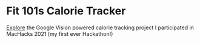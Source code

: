 # Fit 101s Calorie Tracker
[Explore](https://devpost.com/software/fit101s) the Google Vision powered calorie tracking project I participated in MacHacks 2021 (my first ever Hackathon!)
